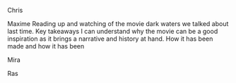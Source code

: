 Chris 


Maxime
Reading up and watching of the movie dark waters we talked about last time. Key takeaways I can understand why the movie can be a good inspiration as it brings a narrative and history at hand. How it has been made and how it has been 

Mira

Ras


<!--stackedit_data:
eyJoaXN0b3J5IjpbLTExMDIwNzAxOTksNTE5NDk4MTI3XX0=
-->